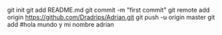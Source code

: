 git init
git add README.md
git commit -m "first commit"
git remote add origin https://github.com/Dradrips/Adrian.git
git push -u origin master
git add
#hola mundo y mi nombre
adrian

